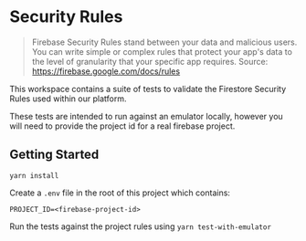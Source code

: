 Security Rules
===

> Firebase Security Rules stand between your data and malicious users. You can write simple or complex rules that protect your app's data to the level of granularity that your specific app requires.
Source: https://firebase.google.com/docs/rules

This workspace contains a suite of tests to validate the Firestore Security Rules used within our platform.

These tests are intended to run against an emulator locally, however you will need to provide the project id for a real firebase project.


Getting Started
---

`yarn install`

Create a `.env` file in the root of this project which contains:

```
PROJECT_ID=<firebase-project-id>
```


Run the tests against the project rules using `yarn test-with-emulator`